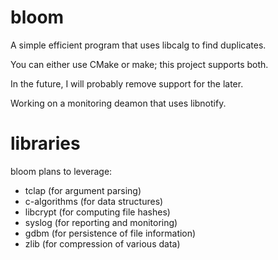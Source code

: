 bloom
=====

A simple efficient program that uses libcalg to find duplicates.

You can either use CMake or make; this project supports both.

In the future, I will probably remove support for the later.

Working on a monitoring deamon that uses libnotify.

libraries
=========

bloom plans to leverage:

* tclap (for argument parsing)
* c-algorithms (for data structures)
* libcrypt (for computing file hashes)
* syslog (for reporting and monitoring)
* gdbm (for persistence of file information)
* zlib (for compression of various data)
